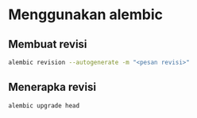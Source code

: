 # Menggunakan alembic

## Membuat revisi

```bash
alembic revision --autogenerate -m "<pesan revisi>"
```

## Menerapka revisi

```bash
alembic upgrade head
```

